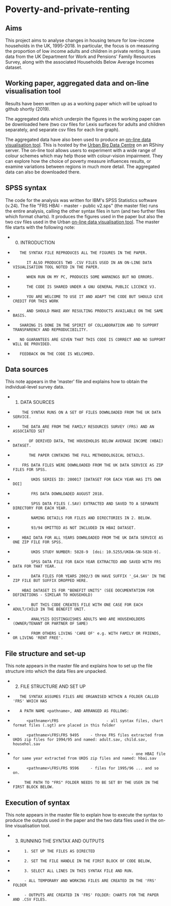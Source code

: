 # Poverty-and-private-renting

## Aims
This project aims to analyse changes in housing tenure for low-income households in the UK, 1995-2018. In particular, the focus is on measuring the proportion of low income adults and children in private renting. It uses data from the UK Department for Work and Pensions' Family Resources Survey, along with the associated Households Below Average Incomes dataset. 

## Working paper, aggregated data and on-line visualisation tool
Results have been written up as a working paper which will be upload to github shortly (2019). 

The aggregated data which underpin the figures in the working paper can be downloaded here (two csv files for Lexis surfaces for adults and children separately, and separate csv files for each line graph). 

The aggregated data have also been used to produce an [on-line data visualisation tool](https://ubdc-apps.shinyapps.io/data_explorer_adult/). This is hosted by the [Urban Big Data Centre](www.ubdc.ac.uk) on an RShiny server. The on-line tool allows users to experiment with a wide range of colour schemes which may help those with colour-vision impairment. They can explore how the choice of poverty measure influences results, or examine variations between regions in much more detail. The aggregated data can also be downloaded there. 

## SPSS syntax
The code for the analysis was written for IBM's SPSS Statistics software (v.24). The file "FRS HBAI - master - public v2.sps" (the master file) runs the entire analysis, calling the other syntax files in turn (and two further files which format charts). It produces the figures used in the paper but also the two csv files used in the Urban [on-line data visualisation tool](https://ubdc-apps.shinyapps.io/data_explorer_adult/). The master file starts with the following note: 

*    0. INTRODUCTION
*        THE SYNTAX FILE REPRODUCES ALL THE FIGURES IN THE PAPER. 
*           IT ALSO PRODUCES TWO .CSV FILES USED IN AN ON-LINE DATA VISUALISATION TOOL NOTED IN THE PAPER.
*           WHEN RUN ON MY PC, PRODUCES SOME WARNINGS BUT NO ERRORS.
*           THE CODE IS SHARED UNDER A GNU GENERAL PUBLIC LICENCE V3. 
*           YOU ARE WELCOME TO USE IT AND ADAPT THE CODE BUT SHOULD GIVE CREDIT FOR THIS WORK
*           AND SHOULD MAKE ANY RESULTING PRODUCTS AVAILABLE ON THE SAME BASIS.
*        SHARING IS DONE IN THE SPIRIT OF COLLABORATION AND TO SUPPORT TRANSPARENCY AND REPRODUCIBILITY. 
*        NO GUARANTEES ARE GIVEN THAT THIS CODE IS CORRECT AND NO SUPPORT WILL BE PROVIDED. 
*        FEEDBACK ON THE CODE IS WELCOMED. 

## Data sources
This note appears in the 'master' file and explains how to obtain the individual-level survey data. 

*    1. DATA SOURCES
*         THE SYNTAX RUNS ON A SET OF FILES DOWNLOADED FROM THE UK DATA SERVICE.
*         THE DATA ARE FROM THE FAMILY RESOURCES SURVEY (FRS) AND AN ASSOCIATED SET
*            OF DERIVED DATA, THE HOUSEHOLDS BELOW AVERAGE INCOME (HBAI) DATASET.
*            THE PAPER CONTAINS THE FULL METHODOLOGICAL DETAILS. 
*         FRS DATA FILES WERE DOWNLOADED FROM THE UK DATA SERVICE AS ZIP FILES FOR SPSS.
*             UKDS SERIES ID: 200017 [DATASET FOR EACH YEAR HAS ITS OWN DOI]
*             FRS DATA DOWNLOADED AUGUST 2018.
*             SPSS DATA FILES (.SAV) EXTRACTED AND SAVED TO A SEPARATE DIRECTORY FOR EACH YEAR.
*             NAMING DETAILS FOR FILES AND DIRECTORIES IN 2. BELOW.
*             93/94 OMITTED AS NOT INCLUDED IN HBAI DATASET.
*         HBAI DATA FOR ALL YEARS DOWNLOADED FROM THE UK DATA SERVICE AS ONE ZIP FILE FOR SPSS.
*             UKDS STUDY NUMBER: 5828-9  [doi: 10.5255/UKDA-SN-5828-9].
*             SPSS DATA FILE FOR EACH YEAR EXTRACTED AND SAVED WITH FRS DATA FOR THAT YEAR.
*             DATA FILES FOR YEARS 2002/3 ON HAVE SUFFIX '_G4.SAV' IN THE ZIP FILE BUT SUFFIX DROPPED HERE.
*         HBAI DATASET IS FOR "BENEFIT UNITS" (SEE DOCUMENTATION FOR DEFINITIONS - SIMILAR TO HOUSEHOLD) 
*             BUT THIS CODE CREATES FILE WITH ONE CASE FOR EACH ADULT/CHILD IN THE BENEFIT UNIT.
*             ANALYSIS DISTINGUISHES ADULTS WHO ARE HOUSEHOLDERS (OWNER/TENANT OR PARTNER OF SAME) 
*             FROM OTHERS LIVING 'CARE OF' e.g. WITH FAMILY OR FRIENDS, OR LIVING 'RENT FREE'.

## File structure and set-up
This note appears in the master file and explains how to set up the file structure into which the data files are unpacked. 

*    2. FILE STRUCTURE AND SET UP
*        THE SYNTAX ASSUMES FILES ARE ORGANISED WITHIN A FOLDER CALLED 'FRS' WHICH HAS 
*        A PATH NAME <pathname>, AND ARRANGED AS FOLLOWS: 
*           <pathname>\FRS                     - all syntax files, chart format files (.sgt) are placed in this folder
*           <pathname>\FRS\FRS 9495     - three FRS files extracted from UKDS zip files for 1994/95 and named: adult.sav, child.sav, househol.sav
*                                                         - one HBAI file for same year extracted from UKDS zip files and named: hbai.sav
*           <pathname>\FRS\FRS 9596     - files for 1995/96 ... and so on.
*          THE PATH TO "FRS" FOLDER NEEDS TO BE SET BY THE USER IN THE FIRST BLOCK BELOW.
  
## Execution of syntax
This note appears in the master file to explain how to execute the syntax to produce the outputs used in the paper and the two data files used in the on-line visualisation tool. 

*    3. RUNNING THE SYNTAX AND OUTPUTS
*          1. SET UP THE FILES AS DIRECTED 
*          2. SET THE FILE HANDLE IN THE FIRST BLOCK OF CODE BELOW, 
*          3. SELECT ALL LINES IN THIS SYNTAX FILE AND RUN.
*          - ALL TEMPORARY AND WORKING FILES ARE CREATED IN THE 'FRS' FOLDER
*          - OUTPUTS ARE CREATED IN 'FRS' FOLDER: CHARTS FOR THE PAPER AND .CSV FILES.


